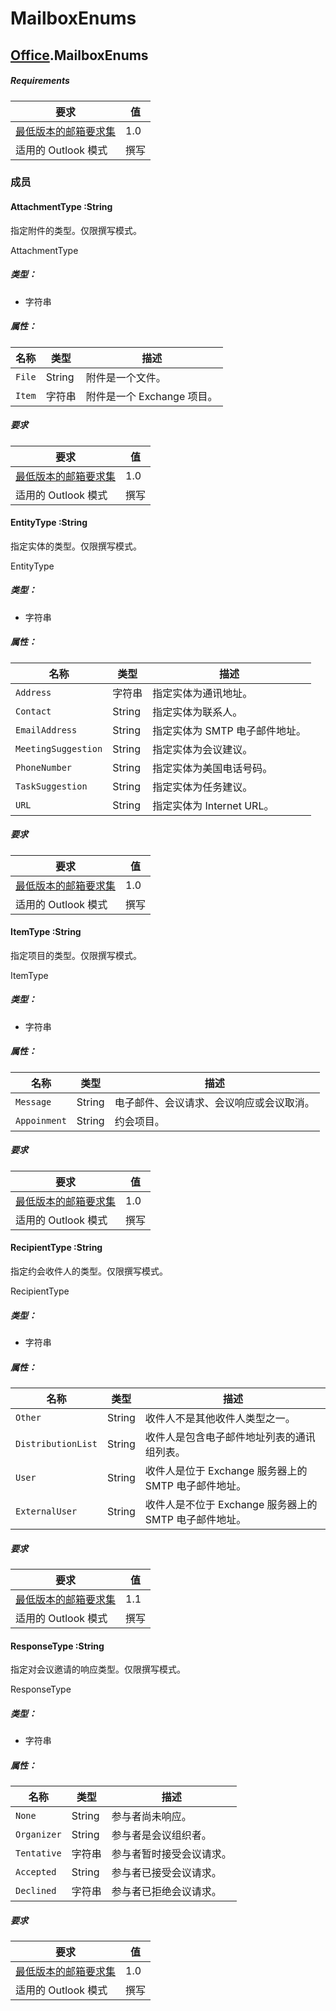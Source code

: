 

# <a name="mailboxenums"></a>MailboxEnums

## [Office](Office.md).MailboxEnums

##### <a name="requirements"></a>Requirements

|要求| 值|
|---|---|
|[最低版本的邮箱要求集](../tutorial-api-requirement-sets.md)| 1.0|
|适用的 Outlook 模式| 撰写|

### <a name="members"></a>成员

#### <a name="attachmenttype-:string"></a>AttachmentType :String

指定附件的类型。仅限撰写模式。

AttachmentType

##### <a name="type:"></a>类型：

*   字符串

##### <a name="properties:"></a>属性：

|名称| 类型| 描述|
|---|---|---|
|`File`| String|附件是一个文件。|
|`Item`| 字符串|附件是一个 Exchange 项目。|

##### <a name="requirements"></a>要求

|要求| 值|
|---|---|
|[最低版本的邮箱要求集](../tutorial-api-requirement-sets.md)| 1.0|
|适用的 Outlook 模式| 撰写|
#### <a name="entitytype-:string"></a>EntityType :String

指定实体的类型。仅限撰写模式。

EntityType

##### <a name="type:"></a>类型：

*   字符串

##### <a name="properties:"></a>属性：

|名称| 类型| 描述|
|---|---|---|
|`Address`| 字符串|指定实体为通讯地址。|
|`Contact`| String|指定实体为联系人。|
|`EmailAddress`| String|指定实体为 SMTP 电子邮件地址。|
|`MeetingSuggestion`| String|指定实体为会议建议。|
|`PhoneNumber`| String|指定实体为美国电话号码。|
|`TaskSuggestion`| String|指定实体为任务建议。|
|`URL`| String|指定实体为 Internet URL。|

##### <a name="requirements"></a>要求

|要求| 值|
|---|---|
|[最低版本的邮箱要求集](../tutorial-api-requirement-sets.md)| 1.0|
|适用的 Outlook 模式| 撰写|
#### <a name="itemtype-:string"></a>ItemType :String

指定项目的类型。仅限撰写模式。

ItemType

##### <a name="type:"></a>类型：

*   字符串

##### <a name="properties:"></a>属性：

|名称| 类型| 描述|
|---|---|---|
|`Message`| String|电子邮件、会议请求、会议响应或会议取消。|
|`Appoinment`| String|约会项目。|

##### <a name="requirements"></a>要求

|要求| 值|
|---|---|
|[最低版本的邮箱要求集](../tutorial-api-requirement-sets.md)| 1.0|
|适用的 Outlook 模式| 撰写|
#### <a name="recipienttype-:string"></a>RecipientType :String

指定约会收件人的类型。仅限撰写模式。

RecipientType

##### <a name="type:"></a>类型：

*   字符串

##### <a name="properties:"></a>属性：

|名称| 类型| 描述|
|---|---|---|
|`Other`| String|收件人不是其他收件人类型之一。|
|`DistributionList`| String|收件人是包含电子邮件地址列表的通讯组列表。|
|`User`| String|收件人是位于 Exchange 服务器上的 SMTP 电子邮件地址。|
|`ExternalUser`| String|收件人是不位于 Exchange 服务器上的 SMTP 电子邮件地址。|

##### <a name="requirements"></a>要求

|要求| 值|
|---|---|
|[最低版本的邮箱要求集](../tutorial-api-requirement-sets.md)| 1.1|
|适用的 Outlook 模式| 撰写|
#### <a name="responsetype-:string"></a>ResponseType :String

指定对会议邀请的响应类型。仅限撰写模式。

ResponseType

##### <a name="type:"></a>类型：

*   字符串

##### <a name="properties:"></a>属性：

|名称| 类型| 描述|
|---|---|---|
|`None`| String|参与者尚未响应。|
|`Organizer`| String|参与者是会议组织者。|
|`Tentative`| 字符串|参与者暂时接受会议请求。|
|`Accepted`| String|参与者已接受会议请求。|
|`Declined`| 字符串|参与者已拒绝会议请求。|

##### <a name="requirements"></a>要求

|要求| 值|
|---|---|
|[最低版本的邮箱要求集](../tutorial-api-requirement-sets.md)| 1.0|
|适用的 Outlook 模式| 撰写|
